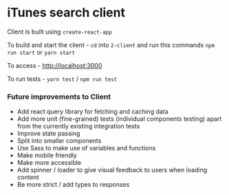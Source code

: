 # iTunes search client

Client is built using `create-react-app`

To build and start the client - `cd` into `2-client` and run this commands `npm run start` or `yarn start`

To access - [http://localhost:3000](http://localhost:3000)

To run tests - `yarn test` / `npm run test`

### Future improvements to Client

- Add react query library for fetching and caching data
- Add more unit (fine-grained) tests (individual components testing) apart from the currently existing integration tests
- Improve state passing
- Split into smaller components
- Use Sass to make use of variables and functions
- Make mobile friendly
- Make more accessible
- Add spinner / loader to give visual feedback to users when loading content
- Be more strict / add types to responses
